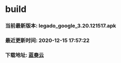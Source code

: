 # build

### 当前最新版本: legado_google_3.20.121517.apk
### 最近更新时间: 2020-12-15 17:57:22
### 下载地址: [蓝奏云](https://wwa.lanzous.com/b0d8bblej)

